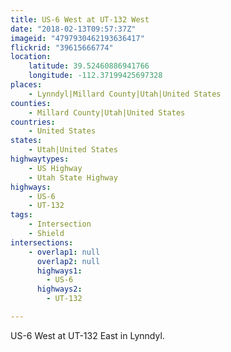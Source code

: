 ```yaml
---
title: US-6 West at UT-132 West
date: "2018-02-13T09:57:37Z"
imageid: "4797930462193636417"
flickrid: "39615666774"
location:
    latitude: 39.52460886941766
    longitude: -112.37199425697328
places:
    - Lynndyl|Millard County|Utah|United States
counties:
    - Millard County|Utah|United States
countries:
    - United States
states:
    - Utah|United States
highwaytypes:
    - US Highway
    - Utah State Highway
highways:
    - US-6
    - UT-132
tags:
    - Intersection
    - Shield
intersections:
    - overlap1: null
      overlap2: null
      highways1:
        - US-6
      highways2:
        - UT-132

---
```

US-6 West at UT-132 East in Lynndyl.
